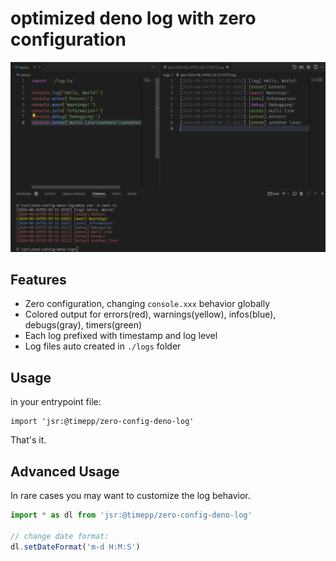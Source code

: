 # optimized deno log with zero configuration

![](screenshot.png)

## Features

- Zero configuration, changing `console.xxx` behavior globally
- Colored output for errors(red), warnings(yellow), infos(blue), debugs(gray), timers(green)
- Each log prefixed with timestamp and log level
- Log files auto created in `./logs` folder

## Usage

in your entrypoint file:
```
import 'jsr:@timepp/zero-config-deno-log'
```

That's it.

## Advanced Usage

In rare cases you may want to customize the log behavior.

```ts
import * as dl from 'jsr:@timepp/zero-config-deno-log'

// change date format:
dl.setDateFormat('m-d H:M:S')

```
